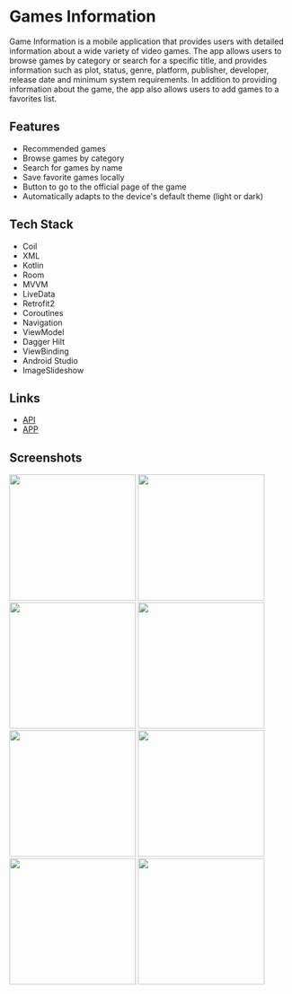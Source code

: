 # Games Information

Game Information is a mobile application that provides users with detailed information about a wide variety of video games. The app allows users to browse games by category or search for a specific title, and provides information such as plot, status, genre, platform, publisher, developer, release date and minimum system requirements. In addition to providing information about the game, the app also allows users to add games to a favorites list.

## Features

- Recommended games
- Browse games by category
- Search for games by name
- Save favorite games locally
- Button to go to the official page of the game
- Automatically adapts to the device's default theme (light or dark)

## Tech Stack

- Coil
- XML
- Kotlin
- Room
- MVVM
- LiveData
- Retrofit2
- Coroutines
- Navigation
- ViewModel
- Dagger Hilt
- ViewBinding
- Android Studio
- ImageSlideshow

## Links

- [API](https://www.freetogame.com/api-doc)
- [APP](https://play.google.com/store/apps/details?id=com.jorgesanaguaray.videogamesinformation)

## Screenshots

<div align="start">
    <img src="https://pbs.twimg.com/media/FkwILAHX0AAikRa?format=jpg&name=large" width="225px"</img> 
    <img src="https://pbs.twimg.com/media/FkwILAHWYAASyD_?format=jpg&name=large" width="225px"</img> 
    <img src="https://pbs.twimg.com/media/FkwILAHXgAIo9pn?format=jpg&name=large" width="225px"</img> 
    <img src="https://pbs.twimg.com/media/FkwILAIX0AEipFw?format=jpg&name=large" width="225px"</img> 
</div>

<div align="start">
    <img src="https://pbs.twimg.com/media/FkwIWXFWAAIhSbw?format=jpg&name=large" width="225px"</img> 
    <img src="https://pbs.twimg.com/media/FkwIWXqXEAA-w3k?format=jpg&name=large" width="225px"</img> 
    <img src="https://pbs.twimg.com/media/FkwIWYXXEAALBeO?format=jpg&name=large" width="225px"</img> 
    <img src="https://pbs.twimg.com/media/FkwIWY3XwAIxLU5?format=jpg&name=large" width="225px"</img> 
</div>

